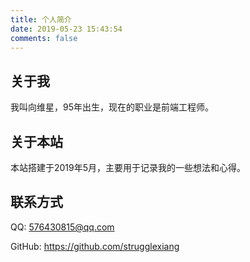 ```yaml
---
title: 个人简介
date: 2019-05-23 15:43:54
comments: false
---
```



## 关于我
我叫向维星，95年出生，现在的职业是前端工程师。

## 关于本站
本站搭建于2019年5月，主要用于记录我的一些想法和心得。

## 联系方式
QQ:
576430815@qq.com  

GitHub: 
https://github.com/strugglexiang


